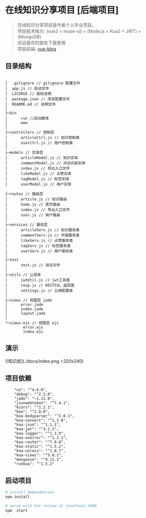 # 在线知识分享项目 [后端项目]

> 在线知识分享项目是作者个人毕业项目。
<br>项目技术栈为: (vue2 + muse-ui) + (Node.js + Koa2 + JWT) + (MongoDB)
<br>欢迎喜欢的朋友下载使用
<br>项目前端: [vue-blog](https://github.com/qhdhiman/vue-blog)

## 目录结构
```

│  .gitignore // gitignore 配置文件
│  app.js // 启动文件
│  LICENSE // 授权说明 
│  package.json // 项目配置文件
│  README.md // 说明文件
│  
├─bin 
│      run //启动脚本
│      www
│      
├─controllers // 控制层
│      articleCtrl.js // 知识控制类
│      userCtrl.js // 用户控制类
│      
├─models // 实体层
│      articleModel.js // 知识实体
│      commentModel.js // 评论内容实体
│      index.js // 导出入口文件
│      likeModel.js // 点赞实体
│      tagModel.js // 标签实体
│      userModel.js // 用户实体       

├─routes // 路由层
│      article.js // 知识路由
│      home.js // 首页路由
│      index.js // 导出入口文件
│      user.js // 用户路由
│      
├─services // 服务层
│      articleServ.js // 知识服务类
│      commentServ.js // 平路服务类
│      likeServ.js // 点赞服务类
│      tagServ.js // 标签服务类
│      userServ.js // 用户服务类
│      
├─test
│      test.js // 测试文件
│      
├─utils // 公具库
│      jwtUtil.js // jwt工具类
│      resp.js // RESTFUL 返回类
│      settings.js // 公用配置类
│      
├─views // 视图层 jade 
│      error.jade
│      index.jade
│      layout.jade
│      
└─views-ejs // 视图层 ejs
        error.ejs
        index.ejs
```

## 演示

![知识库](./docs/index.png =320x240)

## 项目依赖
```
    "co": "^4.6.0",
    "debug": "^2.2.0",
    "jade": "~1.11.0",
    "jsonwebtoken": "^7.4.1",
    "kcors": "^2.2.1",
    "koa": "^2.0.0",
    "koa-bodyparser": "^2.0.1",
    "koa-convert": "^1.2.0",
    "koa-json": "^1.1.1",
    "koa-jwt": "^3.2.2",
    "koa-logger": "^1.3.0",
    "koa-onerror": "^1.2.1",
    "koa-router": "^7.0.0",
    "koa-static": "^1.5.2",
    "koa-unless": "^1.0.7",
    "koa-views": "^5.0.1",
    "mongoose": "^4.11.1",
    "runkoa": "^1.5.2"
```


## 启动项目

``` bash
# install dependencies
npm install

# serve with hot reload at localhost:3000
npm  start
```



